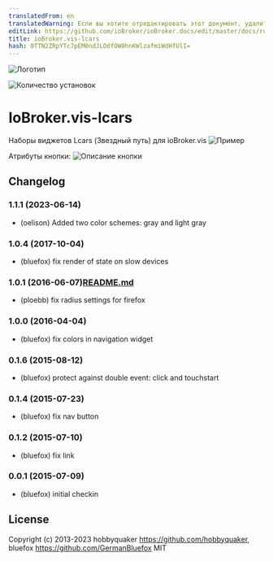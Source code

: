```yaml
---
translatedFrom: en
translatedWarning: Если вы хотите отредактировать этот документ, удалите поле «translationFrom», в противном случае этот документ будет снова автоматически переведен
editLink: https://github.com/ioBroker/ioBroker.docs/edit/master/docs/ru/adapterref/iobroker.vis-lcars/README.md
title: ioBroker.vis-lcars
hash: 0TTN2ZRpYTc7pEM0ndJLOdfOW0hnKWlzafmiWdHfUlI=
---
```

![Логотип](../../../en/adapterref/iobroker.vis-lcars/admin/lcars.png)

![Количество установок](http://iobroker.live/badges/vis-lcars-stable.svg)

# IoBroker.vis-lcars
Наборы виджетов Lcars (Звездный путь) для ioBroker.vis ![Пример](../../../en/adapterref/iobroker.vis-lcars/img/widgets.png)

Атрибуты кнопки: ![Описание кнопки](../../../en/adapterref/iobroker.vis-lcars/widgets/lcars/img/buttons.jpg)

<!--

### **В РАБОТЕ** -->

## Changelog
### 1.1.1 (2023-06-14)
* (oelison) Added two color schemes: gray and light gray

### 1.0.4 (2017-10-04)
- (bluefox) fix render of state on slow devices

### 1.0.1 (2016-06-07)[README.md](..%2FioBroker.vis-hqwidgets%2FREADME.md)
- (ploebb) fix radius settings for firefox

### 1.0.0 (2016-04-04)
- (bluefox) fix colors in navigation widget

### 0.1.6 (2015-08-12)
- (bluefox) protect against double event: click and touchstart

### 0.1.4 (2015-07-23)
- (bluefox) fix nav button

### 0.1.2 (2015-07-10)
- (bluefox) fix link

### 0.0.1 (2015-07-09)
- (bluefox) initial checkin

## License
 Copyright (c) 2013-2023 hobbyquaker https://github.com/hobbyquaker, bluefox https://github.com/GermanBluefox
 MIT